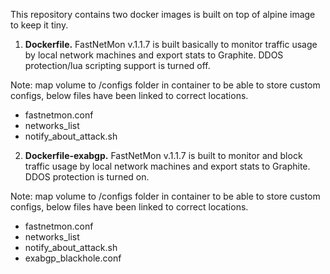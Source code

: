 This repository contains two docker images is built on top of alpine image to keep it tiny.

1) **Dockerfile.**
FastNetMon v.1.1.7 is built basically to monitor traffic usage by local network machines and export stats to Graphite. DDOS protection/lua scripting support is turned off.

Note: map volume to /configs folder in container to be able to store custom configs, below files have been linked to correct locations.
- fastnetmon.conf
- networks_list
- notify_about_attack.sh

2) **Dockerfile-exabgp.**
FastNetMon v.1.1.7 is built to monitor and block traffic usage by local network machines and export stats to Graphite. DDOS protection is turned on.

Note: map volume to /configs folder in container to be able to store custom configs, below files have been linked to correct locations.
- fastnetmon.conf
- networks_list
- notify_about_attack.sh
- exabgp_blackhole.conf
